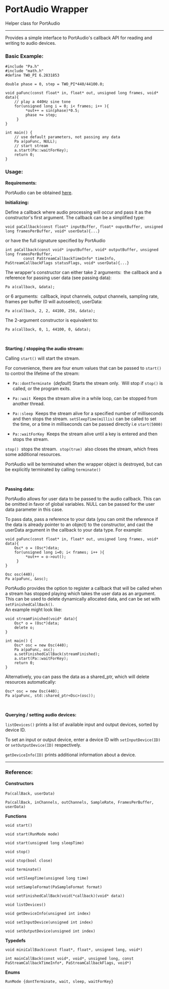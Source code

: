 # PortAudio Wrapper

Helper class for PortAudio

---

Provides a simple interface to PortAudio's callback API for reading and writing to audio devices. 

### Basic Example:

    #include "Pa.h"
    #include "math.h"
    #define TWO_PI 6.2831853

    double phase = 0, step = TWO_PI*440/44100.0;

    void paFunc(const float* in, float* out, unsigned long frames, void* data){    
        // play a 440Hz sine tone
        for(unsigned long i = 0; i< frames; i++ ){
             *out++ = sin(phase)*0.5;
             phase += step;
         }
    }

    int main() {
        // use default parameters, not passing any data
        Pa a(paFunc, NULL);
        // start stream
        a.start(Pa::waitForKey);
        return 0;
    }
    

### Usage:

**Requirements:**

PortAudio can be obtained [here](http://www.portaudio.com/).


**Initializing:**

Define a callback where audio processing will occur and pass it as the constructor's first argument. The callback can be a simplified type: 
    
    void paCallback(const float* inputBuffer, float* ouputBuffer, unsigned long framesPerBuffer, void* userData){...}
    
or have the full signature specified by PortAudio  

    int paCallback(const void* inputBuffer, void* outputBuffer, unsigned long framesPerBuffer, 
            const PaStreamCallbackTimeInfo* timeInfo, PaStreamCallbackFlags statusFlags, void* userData){...}
            
The wrapper's constructor can either take 2 arguments:&nbsp; the callback and a reference for passing user data (see passing data):

`Pa a(callback, &data);` 

or 6 arguments: &nbsp;callback, input channels, output channels, sampling rate, frames per buffer (0 will autoselect), userData:

`Pa a(callback, 2, 2, 44100, 256, &data);`
    
The 2-argument constructor is equivalent to: 

`Pa a(callback, 0, 1, 44100, 0, &data);` 

<br>

**Starting / stopping the audio stream:**

Calling `start()` will start the stream.

For convenience, there are four  enum values that can be passed  to `start()` to control the lifetime of the stream:

- `Pa::dontTerminate` &nbsp;(_default_) Starts the stream only. &nbsp;Will stop if `stop()` is called, or the program exits.

- `Pa::wait` &nbsp;Keeps the stream alive in a while loop, can be stopped from another thread.
- `Pa::sleep`&nbsp; Keeps the stream alive for a specified number of milliseconds and then stops the stream. `setSleepTime(millis)` can be called to set the time, or a time in milliseconds can be passed directly i.e `start(5000)`
- `Pa::waitForKey` &nbsp;Keeps the stream alive until a key is entered and then stops the stream.

`stop()` &nbsp;stops the stream. &nbsp;`stop(true)` &nbsp;also closes the stream, which frees some additional resources.

PortAudio will be terminated when the wrapper object is destroyed, but can be explicitly terminated by calling `terminate()`

<br>

**Passing data:**

PortAudio allows for user data  to be passed to the audio callback. This can be omitted in favor of global variables. NULL can be passed for the user data parameter in this case.

To pass data, pass a reference to your data (you can omit the reference if the data is already pointer to an object) to the constructor, and cast the userData argument in the callback to your data type. For example:

    void paFunc(const float* in, float* out, unsigned long frames, void* data){    
        Osc* o = (Osc*)data;
        for(unsigned long i=0; i< frames; i++ ){
             *out++ = o->out();
         }
    }
        
    Osc osc(440);
    Pa a(paFunc, &osc);


PortAudio provides the option to register a callback that will be called when a stream has stopped playing which takes the user data as an argument. This can be used to delete dynamically allocated data, and can be set with `setFinishedCallBack()`.  
An example  might look like:

    void streamFinished(void* data){
        Osc* o = (Osc*)data;
        delete o;
    }

    int main() {
        Osc* osc = new Osc(440);
        Pa a(paFunc, osc);
        a.setFinishedCallBack(streamFinished);
        a.start(Pa::waitForKey);
        return 0;
    }
    
Alternatively, you can pass the data as a shared_ptr, which will delete resources automatically:

    Osc* osc = new Osc(440);
    Pa a(paFunc, std::shared_ptr<Osc>(osc));

<br>

**Querying / setting audio devices:**

`listDevices()` prints a list of available input and output devices, sorted by device ID. 

To set an input or output device, enter a device ID with `setInputDevice(ID)` or `setOutputDevice(ID)` respectively. 

`getDeviceInfo(ID)` prints additional information about a device. 

---
### Reference:

**Constructors**

`Pa(callBack, userData)` &nbsp;

`Pa(callBack, inChannels, outChannels, SampleRate, FramesPerBuffer, userData)`

**Functions**

`void start()`

`void start(RunMode mode)`

`void start(unsigned long sleepTime)`
    
`void stop()`

`void stop(bool close)`

`void terminate()`

`void setSleepTime(unsigned long time)`

`void setSampleFormat(PaSampleFormat format)`

`void setFinishedCallBack(void(*callback)(void* data))`

`void listDevices()`

`void getDeviceInfo(unsigned int index)`

`void setInputDevice(unsigned int index)`

`void setOutputDevice(unsigned int index)`

**Typedefs**

`void miniCallBack(const float*, float*, unsigned long, void*)`

`int mainCallBack(const void*, void*, unsigned long, const PaStreamCallbackTimeInfo*, PaStreamCallbackFlags, void*)`

**Enums**

`RunMode {dontTerminate, wait, sleep, waitForKey}`
    
